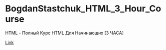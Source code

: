 # BogdanStastchuk_HTML_3_Hour_Course
HTML - Полный Курс HTML Для Начинающих [3 ЧАСА]

[Link](https://www.youtube.com/watch?v=W4MIiV4nZDY)
